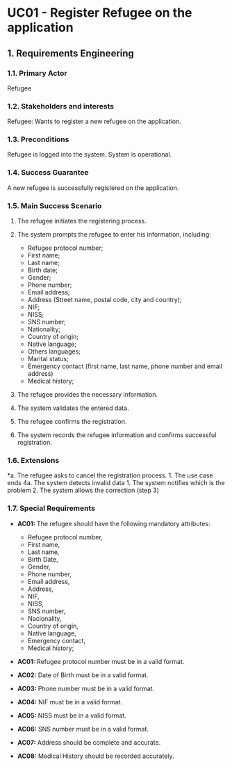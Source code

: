 # UC01 - Register Refugee on the application

## 1. Requirements Engineering

### 1.1. Primary Actor
Refugee

### 1.2. Stakeholders and interests
Refugee: Wants to register a new refugee on the application.

### 1.3. Preconditions
Refugee is logged into the system.
System is operational.

### 1.4. Success Guarantee
A new refugee is successfully registered on the application.

### 1.5. Main Success Scenario
1. The refugee initiates the registering process.
2. The system prompts the refugee to enter his information, including: 

      - Refugee protocol number;
      - First name;
      - Last name;
      - Birth date;
      - Gender;
      - Phone number;
      - Email address;
      - Address (Street name, postal code, city and country);
      - NIF;
      - NISS;
      - SNS number;
      - Nationality;
      - Country of origin;
      - Native language;
      - Others languages;
      - Marital status;
      - Emergency contact (first name, last name, phone number and email address)
      - Medical history;

3. The refugee provides the necessary information.
4. The system validates the entered data.
5. The refugee confirms the registration.
6. The system records the refugee information and confirms successful registration.

### 1.6. Extensions
*a. The refugee asks to cancel the registration process.
    1. The use case ends
4a. The system detects invalid data
    1. The system notifies which is the problem
    2. The system allows the correction (step 3)

### 1.7. Special Requirements
* **AC01:** The refugee should have the following mandatory attributes: 

   * Refugee protocol number, 
   * First name, 
   * Last name, 
   * Birth Date, 
   * Gender, 
   * Phone number, 
   * Email address, 
   * Address, 
   * NIF,
   * NISS,
   * SNS number,
   * Nacionality, 
   * Country of origin, 
   * Native language, 
   * Emergency contact, 
   * Medical history;

* **AC01:** Refugee protocol number must be in a valid format. 
* **AC02:** Date of Birth must be in a valid format.
* **AC03:** Phone number must be in a valid format.
* **AC04:** NIF must be in a valid format.
* **AC05:** NISS must be in a valid format.
* **AC06:** SNS number must be in a valid format.
* **AC07:** Address should be complete and accurate.
* **AC08:** Medical History should be recorded accurately.


